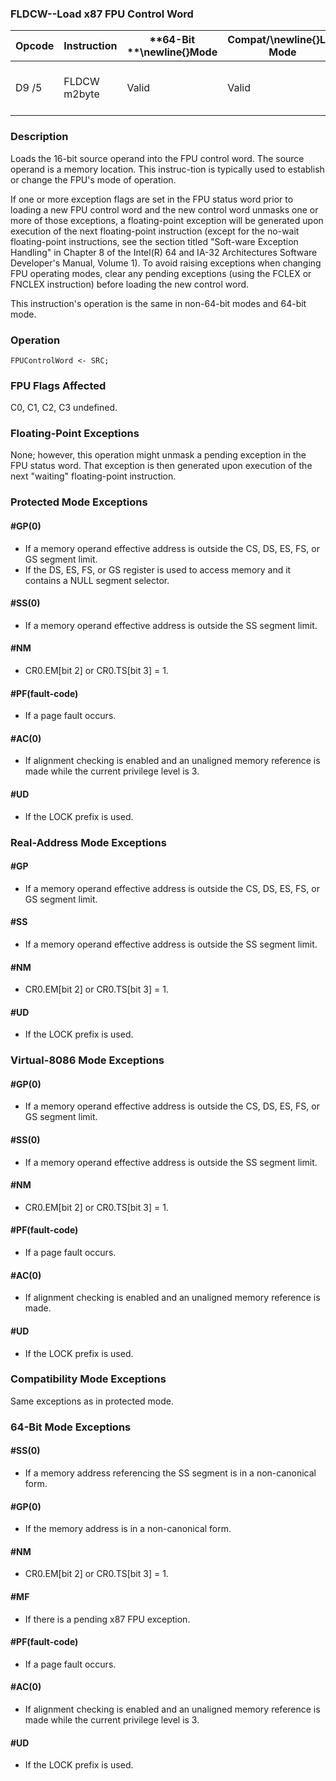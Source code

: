 ### FLDCW--Load x87 FPU Control Word


|**Opcode**|**Instruction**|**64-Bit **\newline{}**Mode**|**Compat/**\newline{}**Leg Mode**|**Description**|
|----------|---------------|-----------------------------|---------------------------------|---------------|
|D9 /5|FLDCW m2byte|Valid|Valid|Load FPU control word from m2byte.|
### Description


Loads the 16-bit source operand into the FPU control word. The source operand is a memory location. This instruc-tion is typically used to establish or change the FPU's mode of operation.

If one or more exception flags are set in the FPU status word prior to loading a new FPU control word and the new control word unmasks one or more of those exceptions, a floating-point exception will be generated upon execution of the next floating-point instruction (except for the no-wait floating-point instructions, see the section titled "Soft-ware Exception Handling" in Chapter 8 of the Intel(R) 64 and IA-32 Architectures Software Developer's Manual, Volume 1). To avoid raising exceptions when changing FPU operating modes, clear any pending exceptions (using the FCLEX or FNCLEX instruction) before loading the new control word.

This instruction's operation is the same in non-64-bit modes and 64-bit mode.


### Operation

```info-verb
FPUControlWord <- SRC;
```
### FPU Flags Affected


C0, C1, C2, C3 undefined.

### Floating-Point Exceptions


None; however, this operation might unmask a pending exception in the FPU status word. That exception is then generated upon execution of the next "waiting" floating-point instruction.


### Protected Mode Exceptions

#### #GP(0)
* If a memory operand effective address is outside the CS, DS, ES, FS, or GS segment limit.
* If the DS, ES, FS, or GS register is used to access memory and it contains a NULL segment selector.

#### #SS(0)
* If a memory operand effective address is outside the SS segment limit.

#### #NM
* CR0.EM[bit 2] or CR0.TS[bit 3] = 1.

#### #PF(fault-code)
* If a page fault occurs.

#### #AC(0)
* If alignment checking is enabled and an unaligned memory reference is made while the current privilege level is 3.

#### #UD
* If the LOCK prefix is used.

### Real-Address Mode Exceptions

#### #GP
* If a memory operand effective address is outside the CS, DS, ES, FS, or GS segment limit.

#### #SS
* If a memory operand effective address is outside the SS segment limit.

#### #NM
* CR0.EM[bit 2] or CR0.TS[bit 3] = 1.

#### #UD
* If the LOCK prefix is used.

### Virtual-8086 Mode Exceptions

#### #GP(0)
* If a memory operand effective address is outside the CS, DS, ES, FS, or GS segment limit.

#### #SS(0)
* If a memory operand effective address is outside the SS segment limit.

#### #NM
* CR0.EM[bit 2] or CR0.TS[bit 3] = 1.

#### #PF(fault-code)
* If a page fault occurs.

#### #AC(0)
* If alignment checking is enabled and an unaligned memory reference is made.

#### #UD
* If the LOCK prefix is used.

### Compatibility Mode Exceptions



Same exceptions as in protected mode.


### 64-Bit Mode Exceptions

#### #SS(0)
* If a memory address referencing the SS segment is in a non-canonical form.

#### #GP(0)
* If the memory address is in a non-canonical form.

#### #NM
* CR0.EM[bit 2] or CR0.TS[bit 3] = 1.

#### #MF
* If there is a pending x87 FPU exception.

#### #PF(fault-code)
* If a page fault occurs.

#### #AC(0)
* If alignment checking is enabled and an unaligned memory reference is made while the current privilege level is 3.

#### #UD
* If the LOCK prefix is used.
